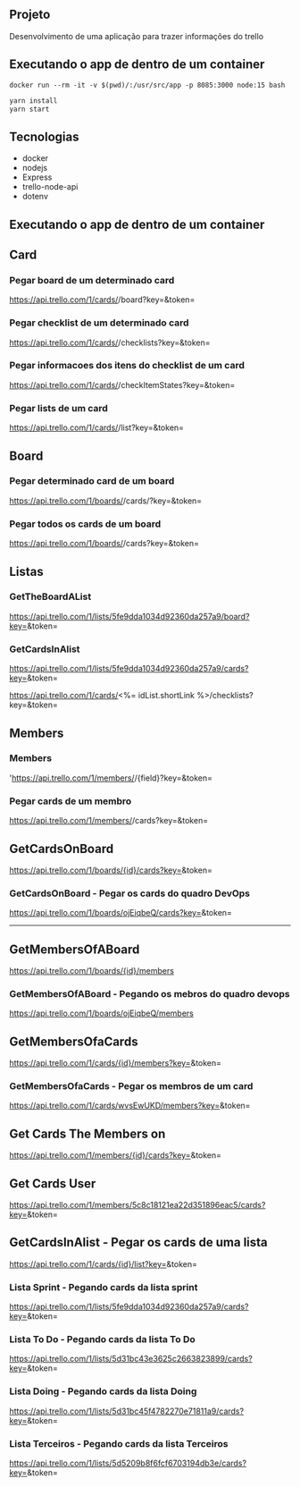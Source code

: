 ## Projeto
Desenvolvimento de uma aplicação para trazer informações do trello

## Executando o app de dentro de um container
`docker run --rm -it -v $(pwd)/:/usr/src/app -p 8085:3000 node:15 bash`

``` bash
yarn install
yarn start
```
## Tecnologias
- docker
- nodejs
- Express
- trello-node-api
- dotenv


## Executando o app de dentro de um container

## Card

### Pegar board de um determinado card
https://api.trello.com/1/cards/<card>/board?key=<key>&token=<token>

### Pegar checklist de um determinado card
https://api.trello.com/1/cards/<card>/checklists?key=<key>&token=<token>

### Pegar informacoes dos itens do checklist de um card
https://api.trello.com/1/cards/<card>/checkItemStates?key=<key>&token=<token>

### Pegar lists de um card
https://api.trello.com/1/cards/<card>/list?key=<key>&token=<token>

## Board

### Pegar determinado card de um board
https://api.trello.com/1/boards/<board>/cards/<card>?key=<key>&token=<token>

### Pegar todos os cards de um board
https://api.trello.com/1/boards/<board>/cards?key=<key>&token=<token>

## Listas
### GetTheBoardAList
https://api.trello.com/1/lists/5fe9dda1034d92360da257a9/board?key=<key>&token=<token>

### GetCardsInAlist
https://api.trello.com/1/lists/5fe9dda1034d92360da257a9/cards?key=<key>&token=<token>


https://api.trello.com/1/cards/<%= idList.shortLink %>/checklists?key=<key>&token=<token>

## Members

### Members
'https://api.trello.com/1/members/<id>/{field}?key=<key>&token=<token>

### Pegar cards de um membro
https://api.trello.com/1/members/<id>/cards?key=<key>&token=<token>


## GetCardsOnBoard
https://api.trello.com/1/boards/{id}/cards?key=<key>&token=<token>

### GetCardsOnBoard - Pegar os cards do quadro DevOps
https://api.trello.com/1/boards/ojEiqbeQ/cards?key=<key>&token=<token>

---
## GetMembersOfABoard
https://api.trello.com/1/boards/{id}/members

### GetMembersOfABoard - Pegando os mebros do quadro devops
https://api.trello.com/1/boards/ojEiqbeQ/members

## GetMembersOfaCards
https://api.trello.com/1/cards/{id}/members?key=<key>&token=<token>

### GetMembersOfaCards - Pegar os membros de um card
https://api.trello.com/1/cards/wvsEwUKD/members?key=<key>&token=<token>

## Get Cards The Members on
https://api.trello.com/1/members/{id}/cards?key=<key>&token=<token>

## Get Cards User
https://api.trello.com/1/members/5c8c18121ea22d351896eac5/cards?key=<key>&token=<token>


## GetCardsInAlist - Pegar os cards de uma lista
https://api.trello.com/1/cards/{id}/list?key=<key>&token=<token>


### Lista Sprint  - Pegando cards da lista sprint
https://api.trello.com/1/lists/5fe9dda1034d92360da257a9/cards?key=<key>&token=<token>

### Lista To Do - Pegando cards da lista To Do
https://api.trello.com/1/lists/5d31bc43e3625c2663823899/cards?key=<key>&token=<token>
### Lista Doing - Pegando cards da lista Doing
https://api.trello.com/1/lists/5d31bc45f4782270e71811a9/cards?key=<key>&token=<token>

### Lista Terceiros - Pegando cards da lista Terceiros
https://api.trello.com/1/lists/5d5209b8f6fcf6703194db3e/cards?key=<key>&token=<token>
